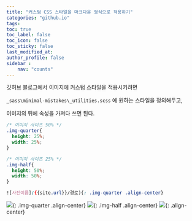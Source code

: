 ```yaml
---
title: "커스텀 CSS 스타일을 마크다운 형식으로 적용하기"
categories: "github.io"
tags: 
toc: true
toc_label: false
toc_icon: false
toc_sticky:	false
last_modified_at: 
author_profile: false
sidebar :
    nav: "counts"
---
```


깃허브 블로그에서 이미지에 커스텀 스타일을 적용시키려면   

`_sass\minimal-mistakes\_utilities.scss`
에 원하는 스타일을 정의해두고,  

이미지의 뒤에 속성을 가져다 쓰면 된다.

```css
/* 이미지 사이즈 50% */
.img-quarter{
  height: 25%;
  width: 25%;
}

/* 이미지 사이즈 25% */
.img-half{
  height: 50%;
  width: 50%;
}

![사진이름]({{site.url}}/경로){: .img-quarter .align-center}

```

<img src="https://onedrive.live.com/embed?resid=91EF77F7B9E9A70C%21341684&authkey=%21ANOluIMc4E5Kt2Q&width=4032&height=3024">{: .img-quarter .align-center}
<img src="https://onedrive.live.com/embed?resid=91EF77F7B9E9A70C%21341684&authkey=%21ANOluIMc4E5Kt2Q&width=4032&height=3024">{: .img-half .align-center}
<img src="https://onedrive.live.com/embed?resid=91EF77F7B9E9A70C%21341684&authkey=%21ANOluIMc4E5Kt2Q&width=4032&height=3024">{: .align-center}
